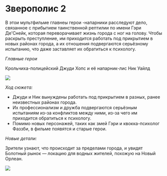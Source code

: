 # Зверополис 2

В этои мультфильме главнеы герои -напарники  расследуют дело, связанное с прибытием таинственной рептилии по имени Гэри Де'Снейк, которая переворачивает жизнь города с ног на голову. Чтобы раскрыть преступление, им приходится работать под прикрытием в новых районах города, а их отношения подвергаются серьёзному испытанию, что даже заставляет их обратиться к психологу. 

*Главные герои*

Крольчиха-полицейский Джуди Хопс  и её напарник-лис Ник Уайлд

![](https://tlum.ru/uploads/cadc12ea29e7caafce30073ba4c066052f4155468671607fcf60c2575ab6ba79.png)

*Ход сюжета:*

* Джуди и Ник вынуждены работать под прикрытием в разных, ранее неизвестных районах города. 
* Их профессионализм и дружба подвергаются серьёзным испытаниям из-за конфликтов между ними, из-за чего им приходится обратиться к психологу. 
* Помимо новых персонажей, таких как змей Гэри и квокка-психолог Фаззби, в фильме появятся и старые герои. 

*Новые детали:*

 Зрители узнают, что происходит за пределами города, и увидят Болотный рынок — локацию для водных жителей, похожую на Новый Орлеан. 

 ![](https://s0.rbk.ru/v6_top_pics/media/img/9/47/347507673915479.jpeg)